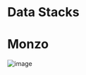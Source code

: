 # Data Stacks


# Monzo
![image](https://user-images.githubusercontent.com/18379282/139286900-32f9344d-881b-43a7-8d72-d9829284e87f.png)
